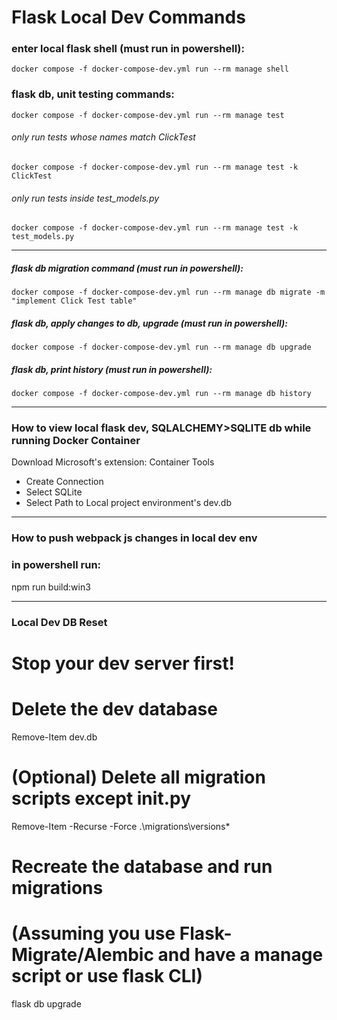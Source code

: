
# Flask Local Dev Commands
### enter local flask shell (must run in powershell):
    docker compose -f docker-compose-dev.yml run --rm manage shell

### flask db, unit testing commands:
    docker compose -f docker-compose-dev.yml run --rm manage test
###### only run tests whose names match ClickTest
    docker compose -f docker-compose-dev.yml run --rm manage test -k ClickTest 
###### only run tests inside test_models.py
    docker compose -f docker-compose-dev.yml run --rm manage test -k test_models.py 

--- 

##### flask db migration command (must run in powershell):
    docker compose -f docker-compose-dev.yml run --rm manage db migrate -m "implement Click Test table"

##### flask db, apply changes to db, upgrade (must run in powershell):
    docker compose -f docker-compose-dev.yml run --rm manage db upgrade

##### flask db, print history (must run in powershell):
    docker compose -f docker-compose-dev.yml run --rm manage db history

--- 
### How to view local flask dev, SQLALCHEMY>SQLITE db while running Docker Container
Download Microsoft's extension: Container Tools

- Create Connection
- Select SQLite
- Select Path to Local project environment's dev.db

---
### How to push webpack js changes in local dev env
### in powershell run:
npm run build:win3 


---
### Local Dev DB Reset
# Stop your dev server first!

# Delete the dev database
Remove-Item dev.db

# (Optional) Delete all migration scripts except __init__.py
Remove-Item -Recurse -Force .\migrations\versions\*

# Recreate the database and run migrations
# (Assuming you use Flask-Migrate/Alembic and have a manage script or use flask CLI)
flask db upgrade
